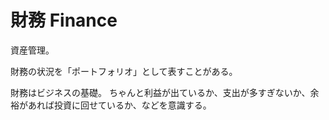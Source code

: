 # 財務 Finance

資産管理。

財務の状況を「ポートフォリオ」として表すことがある。

財務はビジネスの基礎。
ちゃんと利益が出ているか、支出が多すぎないか、余裕があれば投資に回せているか、などを意識する。
